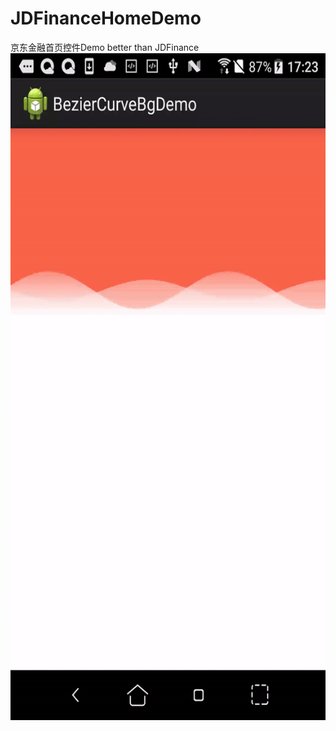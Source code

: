 # JDFinanceHomeDemo
京东金融首页控件Demo better than JDFinance
<img src="https://github.com/xmutzlq/BezierCurveBgDemo/blob/master/assets/ezgif.com-video-to-gif.gif" width="600" height="1067" />
